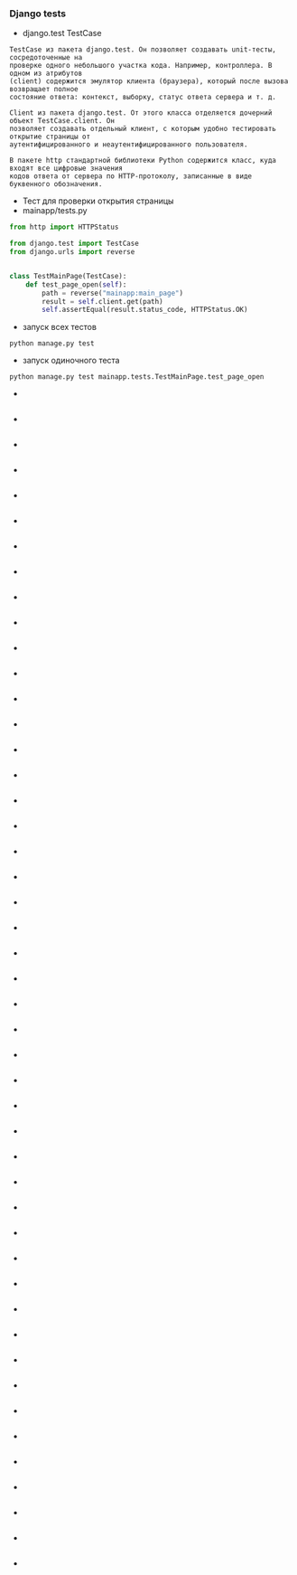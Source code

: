 ### Django tests
* django.test TestCase
```
TestCase из пакета django.test. Он позволяет создавать unit-тесты, сосредоточенные на
проверке одного небольшого участка кода. Например, контроллера. В одном из атрибутов
(client) содержится эмулятор клиента (браузера), который после вызова возвращает полное
состояние ответа: контекст, выборку, статус ответа сервера и т. д.

Client из пакета django.test. От этого класса отделяется дочерний объект TestCase.client. Он
позволяет создавать отдельный клиент, с которым удобно тестировать открытие страницы от
аутентифицированного и неаутентифицированного пользователя.

В пакете http стандартной библиотеки Python содержится класс, куда входят все цифровые значения
кодов ответа от сервера по HTTP-протоколу, записанные в виде буквенного обозначения.
```
* Тест для проверки открытия страницы
* mainapp/tests.py
```python
from http import HTTPStatus

from django.test import TestCase
from django.urls import reverse


class TestMainPage(TestCase):
    def test_page_open(self):
        path = reverse("mainapp:main_page")
        result = self.client.get(path)
        self.assertEqual(result.status_code, HTTPStatus.OK)
```
* запуск всех тестов
```
python manage.py test
```
* запуск одиночного теста
```
python manage.py test mainapp.tests.TestMainPage.test_page_open
```
* 
```

```
* 
```

```
* 
```

```
* 
```

```
* 
```

```
* 
```

```
* 
```

```
* 
```

```
* 
```

```
* 
```

```
* 
```

```
* 
```

```
* 
```

```
* 
```

```
* 
```

```
* 
```

```
* 
```

```
* 
```

```
* 
```

```
* 
```

```
* 
```

```
* 
```

```
* 
```

```
* 
```

```
* 
```

```
* 
```

```
* 
```

```
* 
```

```
* 
```

```
* 
```

```
* 
```

```
* 
```

```
* 
```

```
* 
```

```
* 
```

```
* 
```

```
* 
```

```
* 
```

```
* 
```

```
* 
```

```
* 
```

```
* 
```

```
* 
```

```
* 
```

```
* 
```

```
* 
```

```
* 
```

```
